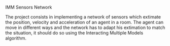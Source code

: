 IMM Sensors Network

The project consists in implementing a network of sensors which extimate the position, velocity and acceleration of an agent in a room. The agent can move in different ways and the network has to adapt his extimation to match the situation, it should do so using the Interacting Multiple Models algorithm.
